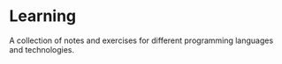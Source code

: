 # Learning
A collection of notes and exercises for different programming languages and technologies.
